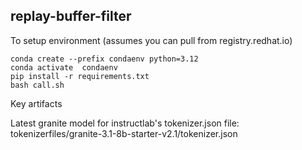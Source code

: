 ## replay-buffer-filter

To setup environment (assumes you can pull from registry.redhat.io)

```
conda create --prefix condaenv python=3.12
conda activate  condaenv
pip install -r requirements.txt
bash call.sh
```

Key artifacts

Latest granite model for instructlab's tokenizer.json file: tokenizerfiles/granite-3.1-8b-starter-v2.1/tokenizer.json

